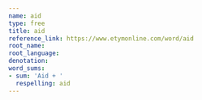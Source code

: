 ```yaml
---
name: aid
type: free
title: aid
reference_link: https://www.etymonline.com/word/aid
root_name: 
root_language: 
denotation: 
word_sums:
- sum: 'Aid + '
  respelling: aid
---
```

